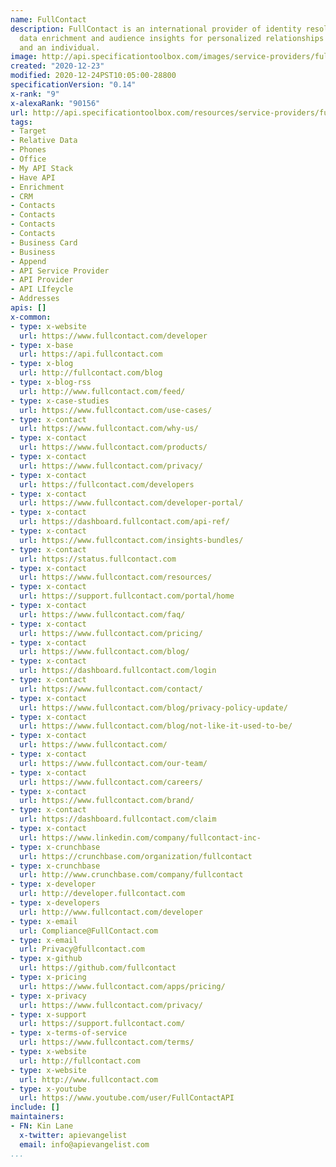 ```yaml
---
name: FullContact
description: FullContact is an international provider of identity resolution including
  data enrichment and audience insights for personalized relationships between a brand
  and an individual.
image: http://api.specificationtoolbox.com/images/service-providers/fullcontact.jpg
created: "2020-12-23"
modified: 2020-12-24PST10:05:00-28800
specificationVersion: "0.14"
x-rank: "9"
x-alexaRank: "90156"
url: http://api.specificationtoolbox.com/resources/service-providers/fullcontact/
tags:
- Target
- Relative Data
- Phones
- Office
- My API Stack
- Have API
- Enrichment
- CRM
- Contacts
- Contacts
- Contacts
- Contacts
- Business Card
- Business
- Append
- API Service Provider
- API Provider
- API LIfeycle
- Addresses
apis: []
x-common:
- type: x-website
  url: https://www.fullcontact.com/developer
- type: x-base
  url: https://api.fullcontact.com
- type: x-blog
  url: http://fullcontact.com/blog
- type: x-blog-rss
  url: http://www.fullcontact.com/feed/
- type: x-case-studies
  url: https://www.fullcontact.com/use-cases/
- type: x-contact
  url: https://www.fullcontact.com/why-us/
- type: x-contact
  url: https://www.fullcontact.com/products/
- type: x-contact
  url: https://www.fullcontact.com/privacy/
- type: x-contact
  url: https://fullcontact.com/developers
- type: x-contact
  url: https://www.fullcontact.com/developer-portal/
- type: x-contact
  url: https://dashboard.fullcontact.com/api-ref/
- type: x-contact
  url: https://www.fullcontact.com/insights-bundles/
- type: x-contact
  url: https://status.fullcontact.com
- type: x-contact
  url: https://www.fullcontact.com/resources/
- type: x-contact
  url: https://support.fullcontact.com/portal/home
- type: x-contact
  url: https://www.fullcontact.com/faq/
- type: x-contact
  url: https://www.fullcontact.com/pricing/
- type: x-contact
  url: https://www.fullcontact.com/blog/
- type: x-contact
  url: https://dashboard.fullcontact.com/login
- type: x-contact
  url: https://www.fullcontact.com/contact/
- type: x-contact
  url: https://www.fullcontact.com/blog/privacy-policy-update/
- type: x-contact
  url: https://www.fullcontact.com/blog/not-like-it-used-to-be/
- type: x-contact
  url: https://www.fullcontact.com/
- type: x-contact
  url: https://www.fullcontact.com/our-team/
- type: x-contact
  url: https://www.fullcontact.com/careers/
- type: x-contact
  url: https://www.fullcontact.com/brand/
- type: x-contact
  url: https://dashboard.fullcontact.com/claim
- type: x-contact
  url: https://www.linkedin.com/company/fullcontact-inc-
- type: x-crunchbase
  url: https://crunchbase.com/organization/fullcontact
- type: x-crunchbase
  url: http://www.crunchbase.com/company/fullcontact
- type: x-developer
  url: http://developer.fullcontact.com
- type: x-developers
  url: http://www.fullcontact.com/developer
- type: x-email
  url: Compliance@FullContact.com
- type: x-email
  url: Privacy@fullcontact.com
- type: x-github
  url: https://github.com/fullcontact
- type: x-pricing
  url: https://www.fullcontact.com/apps/pricing/
- type: x-privacy
  url: https://www.fullcontact.com/privacy/
- type: x-support
  url: https://support.fullcontact.com/
- type: x-terms-of-service
  url: https://www.fullcontact.com/terms/
- type: x-website
  url: http://fullcontact.com
- type: x-website
  url: http://www.fullcontact.com
- type: x-youtube
  url: https://www.youtube.com/user/FullContactAPI
include: []
maintainers:
- FN: Kin Lane
  x-twitter: apievangelist
  email: info@apievangelist.com
...
```

